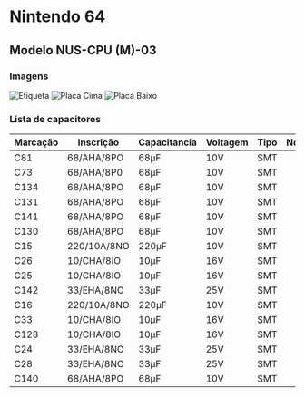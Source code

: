 # Nintendo 64

## Modelo NUS-CPU (M)-03
### Imagens
![Etiqueta](img/IMG_2612.JPG)
![Placa Cima](img/IMG_2614.JPG)
![Placa Baixo](img/IMG_2615.JPG)

### Lista de capacitores
| Marcação | Inscrição   | Capacitancia | Voltagem | Tipo   | Notas        |
|----------|-------------|--------------|----------|--------|--------------|
| C81      | 68/AHA/8PO  | 68µF         | 10V      | SMT    |              |
| C73      | 68/AHA/8P0  | 68µF         | 10V      | SMT    |              |
| C134     | 68/AHA/8PO  | 68µF         | 10V      | SMT    |              |
| C131     | 68/AHA/8PO  | 68µF         | 10V      | SMT    |              |
| C141     | 68/AHA/8PO  | 68µF         | 10V      | SMT    |              |
| C130     | 68/AHA/8PO  | 68µF         | 10V      | SMT    |              |
| C15      | 220/10A/8NO | 220µF        | 10V      | SMT    |              |
| C26      | 10/CHA/8IO  | 10µF         | 16V      | SMT    |              |
| C25      | 10/CHA/8IO  | 10µF         | 16V      | SMT    |              |
| C142     | 33/EHA/8NO  | 33µF         | 25V      | SMT    |              |
| C16      | 220/10A/8NO | 220µF        | 10V      | SMT    |              |
| C33      | 10/CHA/8IO  | 10µF         | 16V      | SMT    |              |
| C128     | 10/CHA/8IO  | 10µF         | 16V      | SMT    |              |
| C24      | 33/EHA/8NO  | 33µF         | 25V      | SMT    |              |
| C28      | 33/EHA/8NO  | 33µF         | 25V      | SMT    |              |
| C140     | 68/AHA/8PO  | 68µF         | 10V      | SMT    |              |